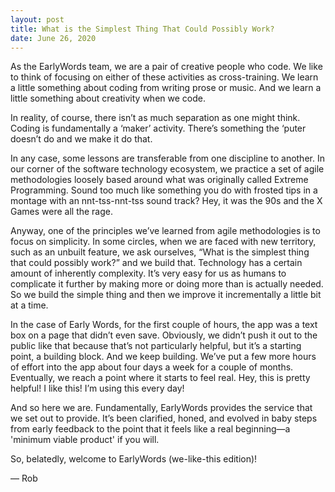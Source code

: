 ```yaml
---
layout: post
title: What is the Simplest Thing That Could Possibly Work?
date: June 26, 2020
---
```


As the EarlyWords team, we are a pair of creative people who code. We like to think of focusing on either of these activities as cross-training. We learn a little something about coding from writing prose or music. And we learn a little something about creativity when we code.

In reality, of course, there isn’t as much separation as one might think. Coding is fundamentally a ‘maker’ activity. There’s something the ‘puter doesn’t do and we make it do that.

In any case, some lessons are transferable from one discipline to another. In our corner of the software technology ecosystem, we practice a set of agile methodologies loosely based around what was originally called Extreme Programming. Sound too much like something you do with frosted tips in a montage with an nnt-tss-nnt-tss sound track? Hey, it was the 90s and the X Games were all the rage.

Anyway, one of the principles we’ve learned from agile methodologies is to focus on simplicity. In some circles, when we are faced with new territory, such as an unbuilt feature, we ask ourselves, “What is the simplest thing that could possibly work?” and we build that. Technology has a certain amount of inherently complexity. It’s very easy for us as humans to complicate it further by making more or doing more than is actually needed. So we build the simple thing and then we improve it incrementally a little bit at a time.

In the case of Early Words, for the first couple of hours, the app was a text box on a page that didn’t even save. Obviously, we didn’t push it out to the public like that because that’s not particularly helpful, but it’s a starting point, a building block. And we keep building. We’ve put a few more hours of effort into the app about four days a week for a couple of months. Eventually, we reach a point where it starts to feel real. Hey, this is pretty helpful! I like this! I’m using this every day!

And so here we are. Fundamentally, EarlyWords provides the service that we set out to provide. It’s been clarified, honed, and evolved in baby steps from early feedback to the point that it feels like a real beginning—a 'minimum viable product' if you will.

So, belatedly, welcome to EarlyWords (we-like-this edition)!

— Rob
